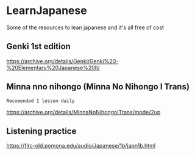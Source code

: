 # LearnJapanese
Some of the resources to lean japanese and it's all free of cost

## Genki 1st edition
https://archive.org/details/Genki/Genki%20-%20Elementary%20Japanese%20II/

## Minna nno nihongo (Minna No Nihongo I Trans)
```
Recomended 1 lesson daily 
```
https://archive.org/details/MinnaNoNihongoITrans/mode/2up

## Listening practice
https://flrc-old.pomona.edu/audio/Japanese/1b/japn1b.html
